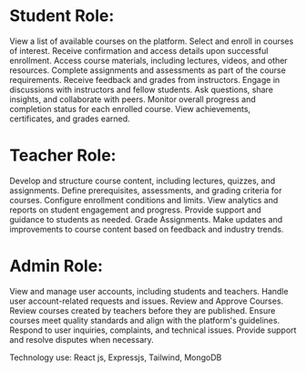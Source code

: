 # Student Role:
View a list of available courses on the platform. Select and enroll in courses of interest. Receive confirmation and access details upon successful enrollment. Access course materials, including lectures, videos, and other resources. Complete assignments and assessments as part of the course requirements. Receive feedback and grades from instructors. Engage in discussions with instructors and fellow students. Ask questions, share insights, and collaborate with peers. Monitor overall progress and completion status for each enrolled course. View achievements, certificates, and grades earned.


# Teacher Role:
Develop and structure course content, including lectures, quizzes, and assignments. Define prerequisites, assessments, and grading criteria for courses. Configure enrollment conditions and limits. View analytics and reports on student engagement and progress. Provide support and guidance to students as needed. Grade Assignments. Make updates and improvements to course content based on feedback and industry trends.


# Admin Role:
View and manage user accounts, including students and teachers. Handle user account-related requests and issues. Review and Approve Courses. Review courses created by teachers before they are published. Ensure courses meet quality standards and align with the platform's guidelines. Respond to user inquiries, complaints, and technical issues. Provide support and resolve disputes when necessary.

Technology use: React js, Expressjs, Tailwind, MongoDB

